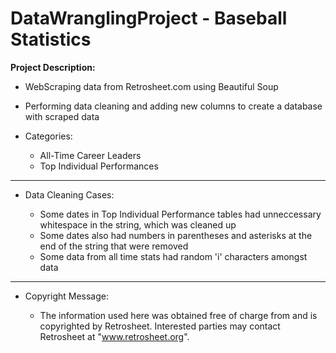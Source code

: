 # DataWranglingProject - Baseball Statistics

**Project Description:**
     
- WebScraping data from Retrosheet.com using Beautiful Soup

- Performing data cleaning and adding new columns to create a database with scraped data

- Categories:

     - All-Time Career Leaders
     - Top Individual Performances

---

- Data Cleaning Cases:

    - Some dates in Top Individual Performance tables had unneccessary whitespace in the string, which was cleaned up
    - Some dates also had numbers in parentheses and asterisks at the end of the string that were removed
    - Some data from all time stats had random 'i' characters amongst data

---     

- Copyright Message:

     + The information used here was obtained free of
     charge from and is copyrighted by Retrosheet.  Interested
     parties may contact Retrosheet at "www.retrosheet.org".
